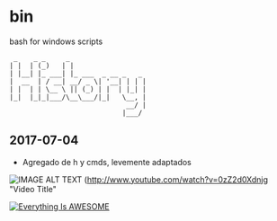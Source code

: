 # bin
bash for windows scripts




```
 _    _ _     _                   
| |  | (_)   | |                  
| |__| |_ ___| |_ ___  _ __ _   _ 
|  __  | / __| __/ _ \| '__| | | |
| |  | | \__ \ || (_) | |  | |_| |
|_|  |_|_|___/\__\___/|_|   \__, |
                             __/ |
                            |___/ 
```

## 2017-07-04
* Agregado de h y cmds, levemente adaptados



![IMAGE ALT TEXT](http://img.youtube.com/vi/0zZ2d0Xdnjg/0.jpg)
(http://www.youtube.com/watch?v=0zZ2d0Xdnjg "Video Title"


[![Everything Is AWESOME](https://img.youtube.com/vi/StTqXEQ2l-Y/0.jpg)](https://www.youtube.com/watch?v=StTqXEQ2l-Y "Everything Is AWESOME")
